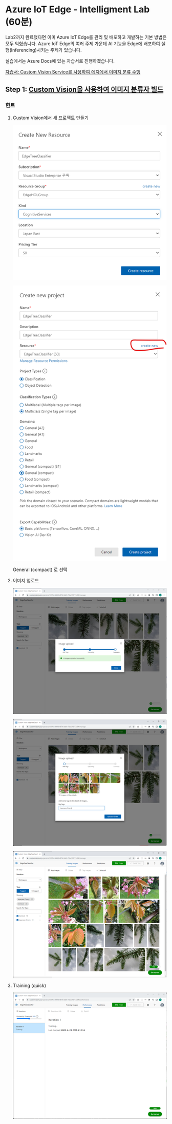 # Azure IoT Edge - Intelligment Lab (60분)

Lab2까지 완료했다면 이미 Azure IoT Edge를 관리 및 배포하고 개발하는 기본 방법은 모두 익혔습니다. Azure IoT Edge의 여러 주제 가운데 AI 기능을 Edge에 배포하여 실행(Inferencing)시키는 주제가 있습니다. 

실습에서는 Azure Docs에 있는 자습서로 진행하겠습니다. 

[자습서: Custom Vision Service를 사용하여 에지에서 이미지 분류 수행](https://docs.microsoft.com/ko-kr/azure/iot-edge/tutorial-deploy-custom-vision?view=iotedge-2020-11)

## Step 1: [Custom Vision을 사용하여 이미지 분류자 빌드](https://docs.microsoft.com/ko-kr/azure/iot-edge/tutorial-deploy-custom-vision?view=iotedge-2020-11#build-an-image-classifier-with-custom-vision)

### 힌트 

1. Custom Vision에서 새 프로젝트 만들기 

    ![새 리소스](images/create-new-resource.png)

    ![새 프로젝트](images/create-new-project.png)

    General (compact) 로 선택

1. 이미지 업로드 

    ![이미지 업로드 ](images/image-upload.png)

    ![이미지 업로드 ](images/image-upload2.png)

    ![이미지 업로드 ](images/image-upload3.png)

1. Training (quick)

    ![Training](images/training.png)

